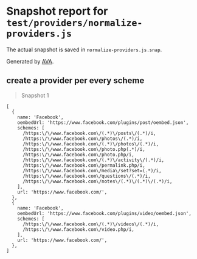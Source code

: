 # Snapshot report for `test/providers/normalize-providers.js`

The actual snapshot is saved in `normalize-providers.js.snap`.

Generated by [AVA](https://ava.li).

## create a provider per every scheme

> Snapshot 1

    [
      {
        name: 'Facebook',
        oembedUrl: 'https://www.facebook.com/plugins/post/oembed.json',
        schemes: [
          /https:\/\/www.facebook.com\/(.*)\/posts\/(.*)/i,
          /https:\/\/www.facebook.com\/photos\/(.*)/i,
          /https:\/\/www.facebook.com\/(.*)\/photos\/(.*)/i,
          /https:\/\/www.facebook.com\/photo.php(.*)/i,
          /https:\/\/www.facebook.com\/photo.php/i,
          /https:\/\/www.facebook.com\/(.*)\/activity\/(.*)/i,
          /https:\/\/www.facebook.com\/permalink.php/i,
          /https:\/\/www.facebook.com\/media\/set?set=(.*)/i,
          /https:\/\/www.facebook.com\/questions\/(.*)/i,
          /https:\/\/www.facebook.com\/notes\/(.*)\/(.*)\/(.*)/i,
        ],
        url: 'https://www.facebook.com/',
      },
      {
        name: 'Facebook',
        oembedUrl: 'https://www.facebook.com/plugins/video/oembed.json',
        schemes: [
          /https:\/\/www.facebook.com\/(.*)\/videos\/(.*)/i,
          /https:\/\/www.facebook.com\/video.php/i,
        ],
        url: 'https://www.facebook.com/',
      },
    ]
